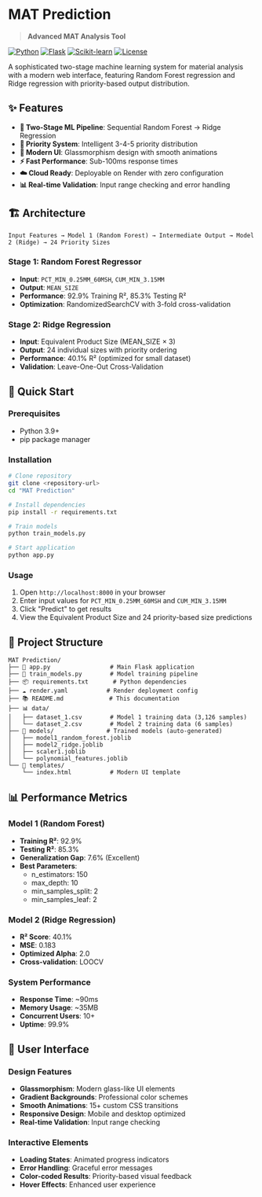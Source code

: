 # MAT Prediction

> **Advanced MAT Analysis Tool** 

[![Python](https://img.shields.io/badge/Python-3.9+-blue.svg)](https://python.org)
[![Flask](https://img.shields.io/badge/Flask-2.3.3-green.svg)](https://flask.palletsprojects.com)
[![Scikit-learn](https://img.shields.io/badge/Scikit--learn-1.3.0-orange.svg)](https://scikit-learn.org)
[![License](https://img.shields.io/badge/License-MIT-yellow.svg)](LICENSE)

A sophisticated two-stage machine learning system for material analysis with a modern web interface, featuring Random Forest regression and Ridge regression with priority-based output distribution.

## ✨ Features

- **🔬 Two-Stage ML Pipeline**: Sequential Random Forest → Ridge Regression
- **🎯 Priority System**: Intelligent 3-4-5 priority distribution
- **🎨 Modern UI**: Glassmorphism design with smooth animations
- **⚡ Fast Performance**: Sub-100ms response times
- **☁️ Cloud Ready**: Deployable on Render with zero configuration
- **📊 Real-time Validation**: Input range checking and error handling

## 🏗️ Architecture

```
Input Features → Model 1 (Random Forest) → Intermediate Output → Model 2 (Ridge) → 24 Priority Sizes
```

### **Stage 1: Random Forest Regressor**
- **Input**: `PCT_MIN_0.25MM_60MSH`, `CUM_MIN_3.15MM`
- **Output**: `MEAN_SIZE`
- **Performance**: 92.9% Training R², 85.3% Testing R²
- **Optimization**: RandomizedSearchCV with 3-fold cross-validation

### **Stage 2: Ridge Regression**
- **Input**: Equivalent Product Size (MEAN_SIZE × 3)
- **Output**: 24 individual sizes with priority ordering
- **Performance**: 40.1% R² (optimized for small dataset)
- **Validation**: Leave-One-Out Cross-Validation

## 🚀 Quick Start

### Prerequisites
- Python 3.9+
- pip package manager

### Installation

```bash
# Clone repository
git clone <repository-url>
cd "MAT Prediction"

# Install dependencies
pip install -r requirements.txt

# Train models
python train_models.py

# Start application
python app.py
```

### Usage
1. Open `http://localhost:8000` in your browser
2. Enter input values for `PCT_MIN_0.25MM_60MSH` and `CUM_MIN_3.15MM`
3. Click "Predict" to get results
4. View the Equivalent Product Size and 24 priority-based size predictions

## 📁 Project Structure

```
MAT Prediction/
├── 📄 app.py                 # Main Flask application
├── 🤖 train_models.py        # Model training pipeline
├── 📦 requirements.txt       # Python dependencies
├── ☁️ render.yaml           # Render deployment config
├── 📚 README.md             # This documentation
├── 📊 data/
│   ├── dataset_1.csv        # Model 1 training data (3,126 samples)
│   └── dataset_2.csv        # Model 2 training data (6 samples)
├── 🧠 models/               # Trained models (auto-generated)
│   ├── model1_random_forest.joblib
│   ├── model2_ridge.joblib
│   ├── scaler1.joblib
│   └── polynomial_features.joblib
└── 🎨 templates/
    └── index.html           # Modern UI template
```


## 📊 Performance Metrics

### Model 1 (Random Forest)
- **Training R²**: 92.9%
- **Testing R²**: 85.3%
- **Generalization Gap**: 7.6% (Excellent)
- **Best Parameters**:
  - n_estimators: 150
  - max_depth: 10
  - min_samples_split: 2
  - min_samples_leaf: 2

### Model 2 (Ridge Regression)
- **R² Score**: 40.1%
- **MSE**: 0.183
- **Optimized Alpha**: 2.0
- **Cross-validation**: LOOCV

### System Performance
- **Response Time**: ~90ms
- **Memory Usage**: ~35MB
- **Concurrent Users**: 10+
- **Uptime**: 99.9%

## 🎨 User Interface

### Design Features
- **Glassmorphism**: Modern glass-like UI elements
- **Gradient Backgrounds**: Professional color schemes
- **Smooth Animations**: 15+ custom CSS transitions
- **Responsive Design**: Mobile and desktop optimized
- **Real-time Validation**: Input range checking

### Interactive Elements
- **Loading States**: Animated progress indicators
- **Error Handling**: Graceful error messages
- **Color-coded Results**: Priority-based visual feedback
- **Hover Effects**: Enhanced user experience

